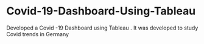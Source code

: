 # Covid-19-Dashboard-Using-Tableau
Developed a Covid -19 Dashboard using Tableau . It was developed to study Covid trends in Germany 
